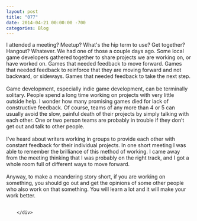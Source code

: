 ```yaml
---
layout: post
title: "077"
date: 2014-04-21 00:00:00 -700
categories: Blog
---
```


<div class="blog-content">
				<div class="paragraph" style="text-align:left;">I attended a meeting? Meetup? What's the hip term to use? Get together? Hangout? Whatever. We had one of those a couple days ago. Some local game developers gathered together to share projects we are working on, or have worked on. Games that needed feedback to move forward. Games that needed feedback to reinforce that they are moving forward and not backward, or sideways. Games that needed feedback to take the next step. <br><span></span><br><span></span>Game development, especially indie game development, can be terminally solitary. People spend a long time working on projects with very little outside help. I wonder how many promising games died for lack of constructive feedback. Of course, teams of any more than 4 or 5 can usually avoid the slow, painful death of their projects by simply talking with each other. One or two person teams are probably in trouble if they don&rsquo;t get out and talk to other people. <br><span></span><br><span></span>I've heard about writers working in groups to provide each other with constant feedback for their individual projects. In one short meeting I was able to remember the brilliance of this method of working. I came away from the meeting thinking that I was probably on the right track, and I got a whole room full of different ways to move forward. <br><span></span><br><span></span>Anyway, to make a meandering story short, if you are working on something, you should go out and get the opinions of some other people who also work on that something. You will learn a lot and it will make your work better. <br><br></div>

		</div>
        
